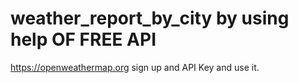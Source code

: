 # weather_report_by_city by using help OF FREE API
https://openweathermap.org
sign up and API Key and use it.


